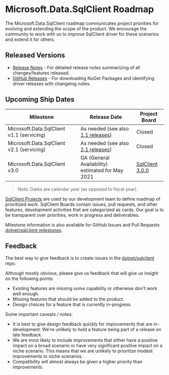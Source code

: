 # Microsoft.Data.SqlClient Roadmap

The Microsoft.Data.SqlClient roadmap communicates project priorities for evolving and extending the scope of the product. We encourage the community to work with us to improve SqlClient driver for these scenarios and extend it for others.

## Released Versions

- [Release Notes](https://github.com/dotnet/sqlclient/blob/master/release-notes/README.md) - For detailed release notes summarizing of all changes/features released.
- [GitHub Releases](https://github.com/dotnet/sqlclient/releases) - For downloading NuGet Packages and identifying driver releases with changelog notes.

## Upcoming Ship Dates

| Milestone                 | Release Date | Project Board |
|---------------------------|--------------|---------------|
| Microsoft.Data.SqlClient v1.1 (servicing) | As needed (see also [1.1 releases](https://github.com/dotnet/sqlclient/blob/master/release-notes/1.1)) | Closed |
| Microsoft.Data.SqlClient v2.1 (servicing) | As needed (see also [2.1 releases](https://github.com/dotnet/sqlclient/blob/master/release-notes/2.1)) | Closed |
| Microsoft.Data.SqlClient v3.0 | GA (General Availability) estimated for May 2021 | [SqlClient 3.0.0](https://github.com/dotnet/SqlClient/projects/7) |

> Note: Dates are calendar year (as opposed to fiscal year).

[SqlClient Projects](https://github.com/dotnet/SqlClient/projects) are used by our development team to define roadmap of prioritized work. SqlClient Boards contain issues, pull requests, and other features, development activities that are categorized as cards. Our goal is to be transparent over priorities, work in progress and deliverables.

Milestone information is also available for GitHub Issues and Pull Requests [dotnet/sqlclient milestones](https://github.com/dotnet/sqlclient/milestones).

## Feedback

The best way to give feedback is to create issues in the [dotnet/sqlclient](https://github.com/dotnet/sqlclient) repo.

Although mostly obvious, please give us feedback that will give us insight on the following points:

* Existing features are missing some capability or otherwise don't work well enough.
* Missing features that should be added to the product.
* Design choices for a feature that is currently in-progress.

Some important caveats / notes:

* It is best to give design feedback quickly for improvements that are in-development. We're unlikely to hold a feature being part of a release on late feedback.
* We are most likely to include improvements that either have a positive impact on a broad scenario or have very significant positive impact on a niche scenario. This means that we are unlikely to prioritize modest improvements to niche scenarios.
* Compatibility will almost always be given a higher priority than improvements.
